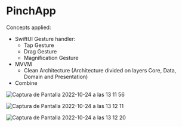 # PinchApp


Concepts applied:
- SwiftUI Gesture handler:
   - Tap Gesture
   - Drag Gesture
   - Magnification Gesture
- MVVM
   - Clean Architecture (Architecture divided on layers Core, Data, Domain and Presentation)
- Combine

![Captura de Pantalla 2022-10-24 a las 13 11 56](https://user-images.githubusercontent.com/116176771/197513161-54f6e9e3-36a5-4f1b-ab72-2fb850cc14ee.png)

![Captura de Pantalla 2022-10-24 a las 13 12 11](https://user-images.githubusercontent.com/116176771/197513192-7ba35b1b-5696-42dc-851d-9431eafe7e57.png)

![Captura de Pantalla 2022-10-24 a las 13 12 20](https://user-images.githubusercontent.com/116176771/197513222-67447d82-794c-49a4-b6af-c01ba23413e3.png)


